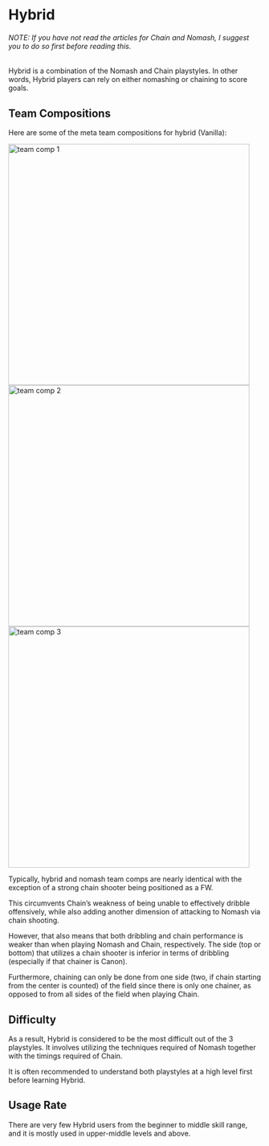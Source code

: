 # Hybrid

###### NOTE: If you have not read the articles for _Chain_ and _Nomash_, I suggest you to do so first before reading this.

Hybrid is a combination of the Nomash and Chain playstyles. In other words, Hybrid players can rely on either nomashing or chaining to score goals.

## Team Compositions

Here are some of the meta team compositions for hybrid (Vanilla): 

<img width="480" alt="team comp 1" src="https://user-images.githubusercontent.com/110833255/184295293-d1633e1f-e6e6-464e-9dc3-29f80d27cc90.png">

<img width="480" alt="team comp 2" src="https://user-images.githubusercontent.com/110833255/184295315-a6a69f56-3c63-4a93-8fcc-40b277ee9bb6.png">

<img width="480" alt="team comp 3" src="https://user-images.githubusercontent.com/110833255/184295335-c21b3d53-2dae-45cc-9ae8-e49e636dc347.png">


Typically, hybrid and nomash team comps are nearly identical with the exception of a strong chain shooter being positioned as a FW. 

This circumvents Chain’s weakness of being unable to effectively dribble offensively, while also adding another dimension of attacking to Nomash via chain shooting. 

However, that also means that both dribbling and chain performance is weaker than when playing Nomash and Chain, respectively. 
The side (top or bottom) that utilizes a chain shooter is inferior in terms of dribbling (especially if that chainer is Canon). 

Furthermore, chaining can only be done from one side (two, if chain starting from the center is counted) of the field since there is only one chainer, 
as opposed to from all sides of the field when playing Chain. 

## Difficulty

As a result, Hybrid is considered to be the most difficult out of the 3 playstyles. 
It involves utilizing the techniques required of Nomash together with the timings required of Chain. 

It is often recommended to understand both playstyles at a high level first before learning Hybrid. 

## Usage Rate

There are very few Hybrid users from the beginner to middle skill range, and it is mostly used in upper-middle levels and above. 
